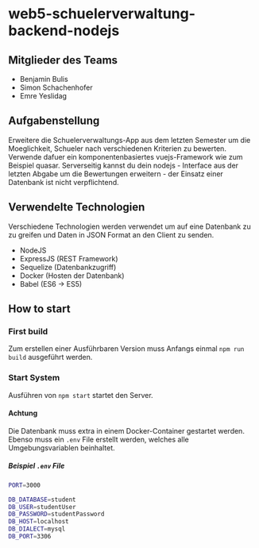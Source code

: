 # web5-schuelerverwaltung-backend-nodejs

## Mitglieder des Teams
* Benjamin Bulis
* Simon Schachenhofer
* Emre Yeslidag

## Aufgabenstellung
Erweitere die Schuelerverwaltungs-App aus dem letzten Semester um die Moeglichkeit, Schueler nach verschiedenen Kriterien zu bewerten. Verwende dafuer ein komponentenbasiertes vuejs-Framework wie zum Beispiel quasar. Serverseitig kannst du dein nodejs - Interface aus der letzten Abgabe um die Bewertungen erweitern - der Einsatz einer Datenbank ist nicht verpflichtend.

## Verwendelte Technologien
Verschiedene Technologien werden verwendet um auf eine Datenbank zu zu greifen und Daten in JSON Format an den Client zu senden.
* NodeJS
* ExpressJS (REST Framework)
* Sequelize (Datenbankzugriff)
* Docker (Hosten der Datenbank)
* Babel (ES6 -> ES5)

## How to start
### First build
Zum erstellen einer Ausführbaren Version muss Anfangs einmal `npm run build` ausgeführt werden.
### Start System
Ausführen von `npm start` startet den Server.
#### Achtung
Die Datenbank muss extra  in einem Docker-Container  gestartet werden. 
Ebenso muss ein `.env` File erstellt werden, welches alle Umgebungsvariablen beinhaltet.

##### Beispiel `.env` File 

````bash
PORT=3000

DB_DATABASE=student
DB_USER=studentUser
DB_PASSWORD=studentPassword
DB_HOST=localhost
DB_DIALECT=mysql
DB_PORT=3306
````

